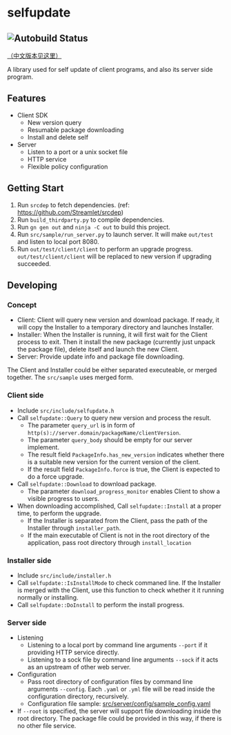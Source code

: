 # selfupdate

![Autobuild Status](https://github.com/Streamlet/selfupdate/actions/workflows/autobuild.yml/badge.svg)
---
[（中文版本见这里）](README_zh.md)

A library used for self update of client programs, and also its server side program.

## Features

* Client SDK
  * New version query
  * Resumable package downloading
  * Install and delete self
* Server
  * Listen to a port or a unix socket file
  * HTTP service
  * Flexible policy configuration

## Getting Start

1. Run `srcdep` to fetch dependencies. (ref: https://github.com/Streamlet/srcdep)
2. Run `build_thirdparty.py` to compile dependencies.
3. Run `gn gen out` and `ninja -C out` to build this project.
4. Run `src/sample/run_server.py` to launch server. It will make `out/test` and listen to local port 8080.
5. Run `out/test/client/client` to perform an upgrade progress. `out/test/client/client` will be replaced to new version if upgrading succeeded.

## Developing

### Concept

* Client: Client will query new version and download package. If ready, it will copy the Installer to a temporary directory and launches Installer.
* Installer: When the Installer is running, it will first wait for the Client process to exit. Then it install the new package (currently just unpack the package file), delete itself and launch the new Client.
* Server: Provide update info and package file downloading.

The Client and Installer could be either separated executeable, or merged together. The `src/sample` uses merged form.

### Client side

* Include `src/include/selfupdate.h`
* Call `selfupdate::Query` to query new version and process the result.
  * The parameter `query_url` is in form of `http(s)://server.domain/packageName/clientVersion`.
  * The parameter `query_body` should be empty for our server implement.
  * The result field `PackageInfo.has_new_version` indicates whether there is a suitable new version for the current version of the client.
  * If the result field `PackageInfo.force` is true, the Client is expected to do a force upgrade.
* Call `selfupdate::Download` to download package.
  * The parameter `download_progress_monitor` enables Client to show a visible progress to users.
* When downloading accomplished, Call `selfupdate::Install` at a proper time, to perform the upgrade.
  * If the Installer is separated from the Client, pass the path of the Installer through `installer_path`.
  * If the main executable of Client is not in the root directory of the application, pass root directory through `install_location`

### Installer side

* Include `src/include/installer.h`
* Call `selfupdate::IsInstallMode` to check commaned line. If the Installer is merged with the Client, use this function to check whether it it running normally or installing.
* Call `selfupdate::DoInstall` to perform the install progress.

### Server side

* Listening
  * Listening to a local port by command line arguments `--port` if it providing HTTP service directly.
  * Listening to a sock file by command line arguments `--sock` if it acts as an upstream of other web server.
* Configuration
  * Pass root directory of configuration files by command line arguments `--config`. Each `.yaml` or `.yml` file will be read inside the configuration directory, recursively.
  * Configuration file sample: [src/server/config/sample_config.yaml](src/server/config/sample_config.yaml)
* If `--root` is specified, the server will support file downloading inside the root directory. The package file could be provided in this way, if there is no other file service.
